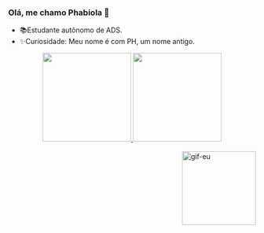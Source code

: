 ### Olá, me chamo Phabiola 👋

- 📚Estudante autônomo de ADS.
- ✨Curiosidade: Meu nome é com PH, um nome antigo.

<div align="center">
  <a href="https://github.com/Phabiola-Mandu">
  <img height="180em" src="https://github-readme-stats.vercel.app/api?username=Phabiola-Mandu&show_icons=true&theme=gotham&include_all_commits=true&count_private=true"/>
  <img height="180em" src="https://github-readme-stats.vercel.app/api/top-langs/?username=Phabiola-Mandu&layout=compact&langs_count=7&theme=gotham "/>
</div>
  
  <div style="display: inline_block"><br>
    <img aling="right" ALt="gif-eu"src="https://i.picasion.com/pic92/220403f18a1252798633c55fea1247fd.gif" width="150" height="150" align="right">
                                         
